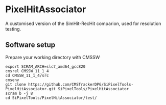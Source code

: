 # PixelHitAssociator

A customised version of the SimHit-RecHit comparion, used for resolution testing.


## Software setup

Prepare your working directory with CMSSW

```
export SCRAM_ARCH=slc7_amd64_gcc820
cmsrel CMSSW_11_1_4
cd CMSSW_11_1_4/src
cmsenv
git clone https://github.com/CMSTrackerDPG/SiPixelTools-PixelHitAssociator.git SiPixelTools/PixelHitAssociator
scram b -j 8
cd SiPixelTools/PixelHitAssociator/test/
```
